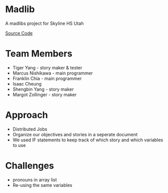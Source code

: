 # Madlib
A madlibs project for Skyline HS Utah 

[Source Code](https://github.com/fugu2000/madlib/tree/main/src)

# Team Members
* Tiger Yang - story maker & tester
* Marcus Nishikawa - main programmer
* Franklin Chia - main programmer
* Isaac Cheung 
* Shengbin Yang - story maker 
* Margot Zollinger - story maker 

# Approach 
* Distributed Jobs
* Organize our objectives and stories in a seperate document
* We used IF statements to keep track of which story and which variables to use 

# Challenges 
* pronouns in array list
* Re-using the same variables
